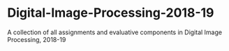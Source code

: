 # Digital-Image-Processing-2018-19
A collection of all assignments and evaluative components in Digital Image Processing, 2018-19
